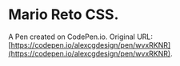# Mario Reto CSS.

A Pen created on CodePen.io. Original URL: [https://codepen.io/alexcgdesign/pen/wvxRKNR](https://codepen.io/alexcgdesign/pen/wvxRKNR).

